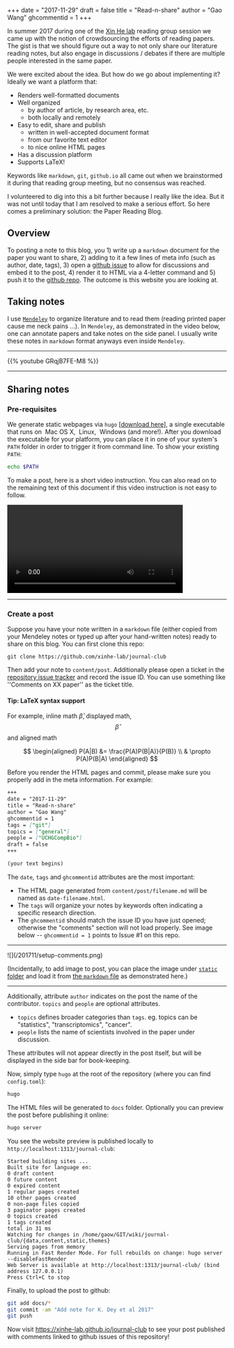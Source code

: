 +++
date = "2017-11-29"
draft = false
title = "Read-n-share"
author = "Gao Wang"
ghcommentid = 1
+++

In summer 2017 during one of the [Xin He lab](http://xinhelab.org) reading group session we came up with the notion of crowdsourcing the efforts of reading papers.
The gist is that we should figure out a way to not only share our literature reading notes, but also engage in discussions / debates if there are multiple people interested in the same paper.

We were excited about the idea. But how do we go about implementing it? Ideally we want a platform that:

- Renders well-formatted documents
- Well organized
  - by author of article, by research area, etc.
  - both locally and remotely
- Easy to edit, share and publish
  - written in well-accepted document format
  - from our favorite text editor
  - to nice online HTML pages 
- Has a discussion platform
- Supports LaTeX!

Keywords like `markdown`, `git`, `github.io` all came out when we brainstormed it during that reading group meeting, but no consensus was reached.

I volunteered to dig into this a bit further because I really like the idea. But it was not until today that I am resolved to make a serious effort. So here comes a preliminary solution: the Paper Reading Blog. 

## Overview
To posting a note to this blog, you 1) write up a `markdown` document for the paper you want to share, 2) adding to it a few lines of meta info (such as author, date, tags), 3) open a [github issue](https://github.com/xinhe-lab/journal-club/issues) to allow for discussions and embed it to the post, 4) render it to HTML via a 4-letter command and 5) push it to the [github repo](https://github.com/xinhe-lab/journal-club). The outcome is this website you are looking at. 

## Taking notes

I use [`Mendeley`](https://www.mendeley.com/) to organize literature and to read them (reading printed paper cause me neck pains ...). In `Mendeley`, as demonstrated in the video below, one can annotate papers and take notes on the side panel. I usually write these notes in `markdown` format anyways even inside `Mendeley`.

<hr>
{{% youtube GRqjB7FE-M8 %}}
<hr>

## Sharing notes 
### Pre-requisites

We generate static webpages via `hugo` [[download here](https://github.com/gohugoio/hugo/releases)], a single executable that runs on <i class="fa fa-apple"></i>&nbsp;Mac OS&nbsp;X, <i class="fa fa-linux"></i>&nbsp;Linux, <i class="fa fa-windows"></i>&nbsp;Windows (and more!). After you download the executable for your platform, you can place it in one of your system's `PATH` folder in order to trigger it from command line. To show your existing `PATH`:

```bash
echo $PATH
```

To make a post, here is a short video instruction. You can also read on to the remaining text of this document if this video instruction is not easy to follow.

<video class="center-block" width="80%" height="auto" autoplay="autoplay" controls>
  <source src="../media/jc-example.mp4" type="video/mp4">
  Your browser does not support HTML5 video.
</video>
<hr>

### Create a post

Suppose you have your note written in a `markdown` file (either copied from your Mendeley notes or typed up after your hand-written notes) ready to share on this blog. You can first clone this repo:

```
git clone https://github.com/xinhe-lab/journal-club
```

Then add your note to `content/post`. Additionally please open a ticket in the [repository issue tracker](https://github.com/xinhe-lab/journal-club/issues) and record the issue ID. You can use something like ''Comments on XX paper'' as the ticket title.

#### Tip: LaTeX syntax support

For example, inline math $\hat{\beta}$, displayed math, $$\hat{\beta}$$ and aligned math 

$$
\begin{aligned}
P(A|B) &= \frac{P(A)P(B|A)}{P(B)} \\
& \propto P(A)P(B|A)
\end{aligned}
$$

Before you render the HTML pages and commit, please make sure you properly add in the meta information. For example:

```markdown
+++
date = "2017-11-29"
title = "Read-n-share"
author = "Gao Wang"
ghcommentid = 1
tags = ["git"]
topics = ["general"]
people = ["UCHGCompBio"]
draft = false
+++

(your text begins)
```

The `date`, `tags` and `ghcommentid` attributes are the most important:

- The HTML page generated from `content/post/filename.md` will be named as `date-filename.html`.
- The `tags` will organize your notes by keywords often indicating a specific research direction.
- The `ghcommentid` should match the issue ID you have just opened; otherwise the "comments" section will not load properly. See image below -- `ghcommentid = 1` points to Issue #1 on this repo.

<hr>
![](/201711/setup-comments.png)

(Incidentally, to add image to post, you can place the image under [`static` folder](https://github.com/xinhe-lab/journal-club/blob/master/static/201711/setup-comments.png) and load it from [the `markdown` file](https://github.com/xinhe-lab/journal-club/blob/master/content/post/uchg-compbio-jc.md#create-a-post) as demonstrated here.)
<hr>

Additionally, attribute `author` indicates on the post the name of the contributor. `topics` and `people` are optional attributes. 

- `topics` defines broader categories than `tags`. eg. topics can be "statistics", "transcriptomics", "cancer".
- `people` lists the name of scientists involved in the paper under discussion.

These attributes will not appear directly in the post itself, but will be displayed in the side bar for book-keeping.

Now, simply type `hugo` at the root of the repository (where you can find `config.toml`):

```bash
hugo
```

The HTML files will be generated to `docs` folder. Optionally you can preview the post before publishing it online:

```bash
hugo server
```

You see the website preview is published locally to `http://localhost:1313/journal-club`:

```text
Started building sites ...
Built site for language en:
0 draft content
0 future content
0 expired content
1 regular pages created
10 other pages created
0 non-page files copied
3 paginator pages created
0 topics created
1 tags created
total in 31 ms
Watching for changes in /home/gaow/GIT/wiki/journal-club/{data,content,static,themes}
Serving pages from memory
Running in Fast Render Mode. For full rebuilds on change: hugo server --disableFastRender
Web Server is available at http://localhost:1313/journal-club/ (bind address 127.0.0.1)
Press Ctrl+C to stop
```

Finally, to upload the post to github:

```bash
git add docs/*
git commit -am "Add note for K. Dey et al 2017"
git push
```

Now visit https://xinhe-lab.github.io/journal-club to see your post published with comments linked to github issues of this repository!
